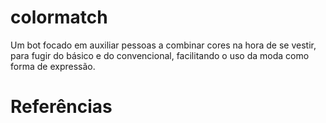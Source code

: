 # colormatch
Um bot focado em auxiliar pessoas a combinar cores na hora de se vestir, para fugir do básico e do convencional, facilitando o uso da moda como forma de expressão. 
# Referências 